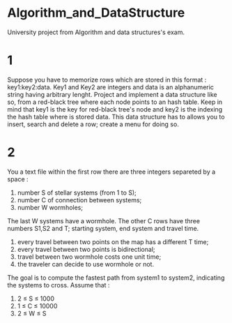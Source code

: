 # Algorithm_and_DataStructure

University project from Algorithm and data structures's exam.

# 1
Suppose you have to memorize rows which are stored in this format : key1:key2:data.
Key1 and Key2 are integers and data is an alphanumeric string having arbitrary lenght. 
Project and implement a data structure like so, from a red-black tree where each node points to an hash table. Keep in mind that key1 is the key for red-black tree's node and key2 is the indexing the hash table where is stored data.
This data structure has to allows you to insert, search and delete a row; create a menu for doing so.


# 2
You a text file within the first row there are three integers separeted by a space : 
  1. number S of stellar systems (from 1 to S);
  2. number C of connection between systems;
  3. number W wormholes;
  
The last W systems have a wormhole.
The other C rows have three numbers S1,S2 and T; starting system, end system and travel time.
  1. every travel between two points on the map has a different T time;
  2. every travel between two points is bidirectional;
  3. travel between two wormhole costs one unit time;
  4. the traveler can decide to use wormhole or not.

The goal is to compute the fastest path from system1 to system2, indicating the systems to cross.
Assume that :
  1. 2 ≤ S ≤ 1000
  2. 1 ≤ C ≤ 10000
  3. 2 ≤ W ≤ S
